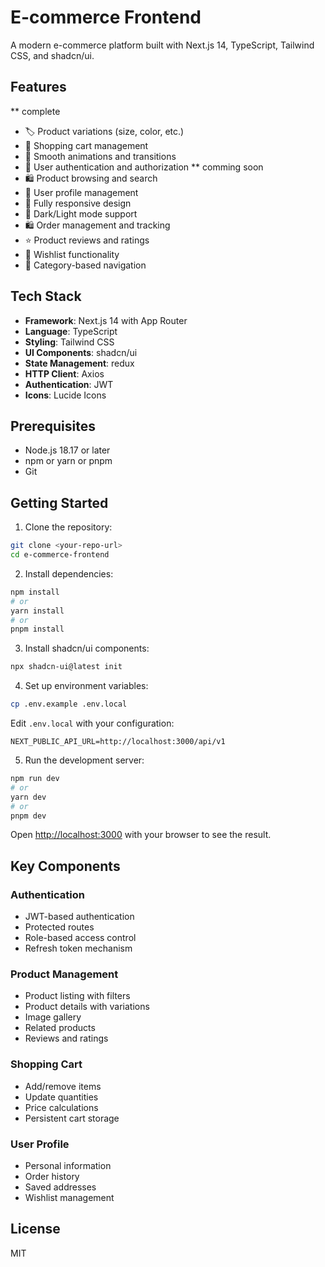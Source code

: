# E-commerce Frontend

A modern e-commerce platform built with Next.js 14, TypeScript, Tailwind CSS, and shadcn/ui.

## Features
** complete
- 🏷️ Product variations (size, color, etc.)
- 🛒 Shopping cart management
- 💫 Smooth animations and transitions
- 🔐 User authentication and authorization
** comming soon
- 🛍️ Product browsing and search
- 👤 User profile management
- 📱 Fully responsive design
- 🌙 Dark/Light mode support
- 🛍️ Order management and tracking
- ⭐ Product reviews and ratings
- 💭 Wishlist functionality
- 🎨 Category-based navigation


## Tech Stack

- **Framework**: Next.js 14 with App Router
- **Language**: TypeScript
- **Styling**: Tailwind CSS
- **UI Components**: shadcn/ui
- **State Management**: redux
- **HTTP Client**: Axios
- **Authentication**: JWT 
- **Icons**: Lucide Icons

## Prerequisites

- Node.js 18.17 or later
- npm or yarn or pnpm
- Git

## Getting Started

1. Clone the repository:
```bash
git clone <your-repo-url>
cd e-commerce-frontend
```

2. Install dependencies:
```bash
npm install
# or
yarn install
# or
pnpm install
```

3. Install shadcn/ui components:
```bash
npx shadcn-ui@latest init
```

4. Set up environment variables:
```bash
cp .env.example .env.local
```

Edit `.env.local` with your configuration:
```env
NEXT_PUBLIC_API_URL=http://localhost:3000/api/v1
```

5. Run the development server:
```bash
npm run dev
# or
yarn dev
# or
pnpm dev
```

Open [http://localhost:3000](http://localhost:3000) with your browser to see the result.

## Key Components

### Authentication

- JWT-based authentication
- Protected routes
- Role-based access control
- Refresh token mechanism

### Product Management

- Product listing with filters
- Product details with variations
- Image gallery
- Related products
- Reviews and ratings

### Shopping Cart

- Add/remove items
- Update quantities
- Price calculations
- Persistent cart storage

### User Profile

- Personal information
- Order history
- Saved addresses
- Wishlist management

## License

MIT
